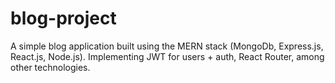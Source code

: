 # blog-project
A simple blog application built using the MERN stack (MongoDb, Express.js, React.js, Node.js). Implementing JWT for users + auth, React Router, among other technologies.
